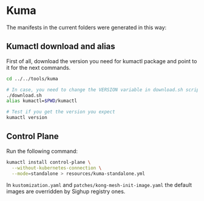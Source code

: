 # Kuma

The manifests in the current folders were generated in this way:

## Kumactl download and alias

First of all, download the version you need for kumactl package and point to it for the next commands.
```bash
cd ../../tools/kuma

# In case, you need to change the VERSION variable in download.sh script
./download.sh
alias kumactl=$PWD/kumactl

# Test if you get the version you expect
kumactl version

```

## Control Plane

Run the following command:

```bash
kumactl install control-plane \
  --without-kubernetes-connection \
  --mode=standalone > resources/kuma-standalone.yml

```

In `kustomization.yaml` and `patches/kong-mesh-init-image.yaml` the default images are overridden by Sighup registry ones.
